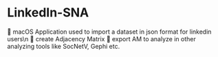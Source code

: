 # LinkedIn-SNA
  macOS Application used to import a dataset in json format for linkedin users\n
  create Adjacency Matrix
  export AM to analyze in other analyzing tools like SocNetV, Gephi etc.
